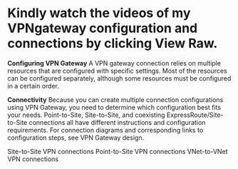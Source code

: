 # Kindly watch the videos of my VPNgateway configuration and connections by clicking View Raw.
**Configuring VPN Gateway**
A VPN gateway connection relies on multiple resources that are configured with specific settings. Most of the resources can be configured separately, although some resources must be configured in a certain order.

**Connectivity**
Because you can create multiple connection configurations using VPN Gateway, you need to determine which configuration best fits your needs. Point-to-Site, Site-to-Site, and coexisting ExpressRoute/Site-to-Site connections all have different instructions and configuration requirements. For connection diagrams and corresponding links to configuration steps, see VPN Gateway design.

Site-to-Site VPN connections
Point-to-Site VPN connections
VNet-to-VNet VPN connections
